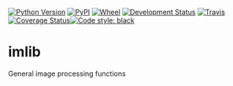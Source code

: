 [![Python Version](https://img.shields.io/pypi/pyversions/imlib.svg)](https://python.org)
[![PyPI](https://img.shields.io/pypi/v/imlib.svg)](https://pypi.org/project/cellfinder)
[![Wheel](https://img.shields.io/pypi/wheel/imlib.svg)](https://pypi.org/project/cellfinder)
[![Development Status](https://img.shields.io/pypi/status/imlib.svg)](https://github.com/SainsburyWellcomeCentre/cellfinder)
[![Travis](https://img.shields.io/travis/com/adamltyson/imlib?label=Travis%20CI)](
    https://travis-ci.com/adamltyson/imlib)
[![Coverage Status](https://coveralls.io/repos/github/adamltyson/imlib/badge.svg?branch=master)](https://coveralls.io/github/adamltyson/imlib?branch=master)[![Code style: black](https://img.shields.io/badge/code%20style-black-000000.svg)](https://github.com/python/black)


# imlib
General image processing functions
